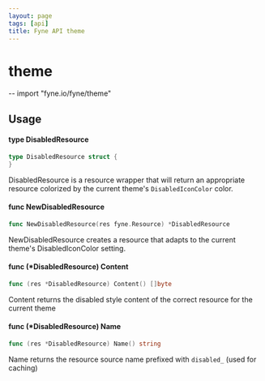 ```yaml
---
layout: page
tags: [api]
title: Fyne API theme
---
```


# theme
--
    import "fyne.io/fyne/theme"

## Usage

#### type DisabledResource

```go
type DisabledResource struct {
}
```

DisabledResource is a resource wrapper that will return an appropriate resource
colorized by the current theme's `DisabledIconColor` color.

#### func  NewDisabledResource

```go
func NewDisabledResource(res fyne.Resource) *DisabledResource
```
NewDisabledResource creates a resource that adapts to the current theme's
DisabledIconColor setting.

#### func (*DisabledResource) Content

```go
func (res *DisabledResource) Content() []byte
```
Content returns the disabled style content of the correct resource for the
current theme

#### func (*DisabledResource) Name

```go
func (res *DisabledResource) Name() string
```
Name returns the resource source name prefixed with `disabled_` (used for
caching)
